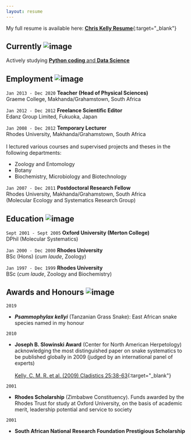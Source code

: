 ```yaml
---
layout: resume
---
```


My full resume is available here: [**<ins>Chris Kelly Resume</ins>**](https://github.com/Afrisnake/AFRISNAKE.github.io/blob/master/Kelly_CMR_Resume_General.pdf){:target="_blank"}


## Currently ![image](https://user-images.githubusercontent.com/84908213/131848666-4ae63020-dc5b-41b0-951e-e772797f17a7.png)

Actively studying [**<ins>Python coding</ins>** and **<ins>Data Science</ins>**](https://afrisnake.github.io/courses/)


## Employment ![image](https://user-images.githubusercontent.com/84908213/131842805-85951cdd-b01d-4e44-b27b-c98bccdd6754.png)


`Jan 2013 - Dec 2020`
__Teacher (Head of Physical Sciences)__<br/>
Graeme College, Makhanda/Grahamstown, South Africa

`Jan 2012 - Dec 2012`
__Freelance Scientific Editor__<br/>
Edanz Group Limited, Fukuoka, Japan

`Jan 2008 - Dec 2012`
__Temporary Lecturer__<br/>
Rhodes University, Makhanda/Grahamstown, South Africa<br/>
<br/>
I lectured various courses and supervised projects and theses in the following departments:
- Zoology and Entomology
- Botany
- Biochemistry, Microbiology and Biotechnology

`Jan 2007 - Dec 2011`
__Postdoctoral Research Fellow__<br/>
Rhodes University, Makhanda/Grahamstown, South Africa<br/>
(Molecular Ecology and Systematics Research Group)


## Education ![image](https://user-images.githubusercontent.com/84908213/131839590-21addf9d-a7a0-4d60-ad74-97f47b52089b.png)

`Sept 2001 - Sept 2005`
__Oxford University (Merton College)__<br/>
DPhil (Molecular Systematics)

`Jan 2000 - Dec 2000`
__Rhodes University__<br/>
BSc (Hons) (_cum laude_, Zoology)

`Jan 1997 - Dec 1999`
__Rhodes University__<br/>
BSc (_cum laude_, Zoology and Biochemistry)


## Awards and Honours ![image](https://user-images.githubusercontent.com/84908213/131840409-5b02eef2-fa3b-41ea-b41d-69f52cb95872.png)

`2019`
- ***Psammophylax kellyi*** (Tanzanian Grass Snake): East African snake species named in my honour

`2010`
- **Joseph B. Slowinski Award** (Center for North American Herpetology) acknowledging the most distinguished paper on snake systematics to be published globally in 2009 (judged by an international panel of experts)<br/><br/>[<ins>Kelly, C. M. R. et al. (2009) Cladistics 25:38-63</ins>](https://onlinelibrary.wiley.com/doi/full/10.1111/j.1096-0031.2008.00237.x){:target="_blank"}

`2001`
- **Rhodes Scholarship** (Zimbabwe Constituency). Funds awarded by the Rhodes Trust for study at Oxford University, on the basis of academic merit, leadership potential and service to society<br/>

`2001`
- **South African National Research Foundation Prestigious Scholarship**


<!-- ### Footer

Last updated: August 2021 -->


